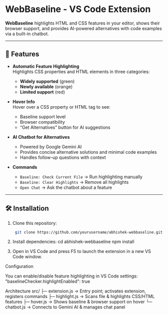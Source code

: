 # WebBaseline - VS Code Extension

**WebBaseline** highlights HTML and CSS features in your editor, shows their browser support, and provides AI-powered alternatives with code examples via a built-in chatbot.

---

## 🚀 Features

- **Automatic Feature Highlighting**  
  Highlights CSS properties and HTML elements in three categories:
  - **Widely supported** (green)
  - **Newly available** (orange)
  - **Limited support** (red)

- **Hover Info**  
  Hover over a CSS property or HTML tag to see:
  - Baseline support level
  - Browser compatibility
  - “Get Alternatives” button for AI suggestions

- **AI Chatbot for Alternatives**  
  - Powered by Google Gemini AI
  - Provides concise alternative solutions and minimal code examples
  - Handles follow-up questions with context

- **Commands**  
  - `Baseline: Check Current File` → Run highlighting manually  
  - `Baseline: Clear Highlights` → Remove all highlights  
  - `Open Chat` → Ask the chatbot about a feature  

---

## 🛠 Installation

1. Clone this repository:
   ```bash
    git clone https://github.com/yourusername/abhishek-webbaseline.git

2. Install dependencies:
    cd abhishek-webbaseline
    npm install

3. Open in VS Code and press F5 to launch the extension in a new VS Code window.

Configuration

You can enable/disable feature highlighting in VS Code settings: "baselineChecker.highlightEnabled": true

Architecture
src/
├─ extension.js → Entry point; activates extension, registers commands
├─ highlight.js → Scans file & highlights CSS/HTML features
├─ hover.js → Shows baseline & browser support on hover
└─ chatbot.js → Connects to Gemini AI & manages chat panel
